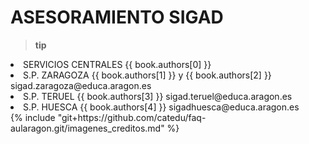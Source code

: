 # ASESORAMIENTO SIGAD

>**tip**
><ul>
 <li>SERVICIOS CENTRALES <span xmlns:cc="http://creativecommons.org/ns#" property="cc:attributionName">{{ book.authors[0] }} </span></li>
   <li>S.P. ZARAGOZA <span xmlns:cc="http://creativecommons.org/ns#" property="cc:attributionName">{{ book.authors[1] }} y {{ book.authors[2] }} sigad.zaragoza@educa.aragon.es</span></li>
   <li>S.P. TERUEL <span xmlns:cc="http://creativecommons.org/ns#" property="cc:attributionName">{{ book.authors[3] }} sigad.teruel@educa.aragon.es</span></li>
   <li>S.P. HUESCA <span xmlns:cc="http://creativecommons.org/ns#" property="cc:attributionName">{{ book.authors[4] }} sigadhuesca@educa.aragon.es</span></li>
</ul>
{% include "git+https://github.com/catedu/faq-aularagon.git/imagenes_creditos.md" %}
